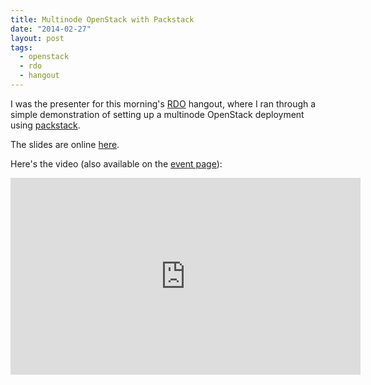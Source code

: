 ```yaml
---
title: Multinode OpenStack with Packstack
date: "2014-02-27"
layout: post
tags:
  - openstack
  - rdo
  - hangout
---
```


I was the presenter for this morning's [RDO][] hangout, where I ran
through a simple demonstration of setting up a multinode OpenStack
deployment using [packstack][].

The slides are online [here][slides].

Here's the video (also available on the [event page][]):

<iframe width="560" height="315" src="http://www.youtube.com/embed/DGf-ny25OAw"
  frameborder="0" allowfullscreen="1"></iframe> 

[rdo]: http://openstack.redhat.com/
[packstack]: https://wiki.openstack.org/wiki/Packstack
[event page]: https://plus.google.com/events/cm9ff549vmsim737lj7hopk4gao
[slides]: http://goo.gl/Yvmd0P

